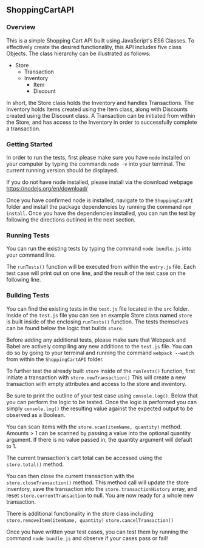  ## ShoppingCartAPI

### Overview

This is a simple Shopping Cart API built using JavaScript's ES6 Classes. To effectively
create the desired functionality, this API includes five class Objects. The
class hierarchy can be illustrated as follows:
  - Store
    - Transaction
    - Inventory
      - Item
      - Discount

In short, the Store class holds the Inventory and handles Transactions. The Inventory
holds Items created using the Item class, along with Discounts created using the Discount
class. A Transaction can be initiated from within the Store, and has access to the Inventory
in order to successfully complete a transaction.

### Getting Started

In order to run the tests, first please make sure you have `node` installed on your computer
by typing the commands `node -v` into your terminal. The current running version
should be displayed.

If you do not have node installed, please install via the download webpage
https://nodejs.org/en/download/

Once you have confirmed node is installed, navigate to the `ShoppingCarAPI` folder
and install the package dependencies by running the command `npm install`. Once
you have the dependencies installed, you can run the test by following the directions
outlined in the next section.

### Running Tests
You can run the existing tests by typing the command `node bundle.js` into your command line.

The `runTests()` function will be executed from within the `entry.js` file. Each test case
will print out on one line, and the result of the test case on the following line.

### Building Tests
You can find the existing tests in the `test.js` file located in the `src` folder.
Inside of the `test.js` file you can see an example Store class named `store` is built inside
of the enclosing `runTests()` function. The tests themselves can be found below the
logic that builds `store`.

Before adding any additional tests, please make sure that Webpack and Babel are actively
compiling any new additions to the `test.js` file. You can do so by going to your terminal and
running the command `webpack --watch` from within the `ShoppingCartAPI` folder.

To further test the already built `store` inside of the `runTests()` function, first initiate
a transaction with `store.newTransaction()` This will create a new transaction with empty attributes
and access to the store and inventory.

Be sure to print the outline of your test case using `console.log()`. Below that
you can perform the logic to be tested. Once the logic is performed you can simply
`console.log()` the resulting value against the expected output to be observed
as a Boolean.

You can scan items with the `store.scan(itemName, quantity)` method. Amounts > 1
can be scanned by passing a value into the optional quantity argument. If there is no value
passed in, the quantity argument will default to 1.

The current transaction's cart total can be accessed using the `store.total()` method.

You can then close the current transaction with the `store.closeTransaction()` method.
This method call will update the store inventory, save the transaction into the
`store.transactionHistory` array, and reset `store.currentTransaction` to null. You
are now ready for a whole new transaction.


There is additional functionality in the store class including
`store.removeItem(itemName, quantity)`
`store.cancelTransaction()`


Once you have written your test cases, you can test them by running the command
`node bundle.js` and observe if your cases pass or fail!
